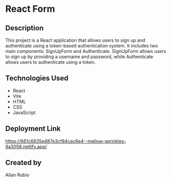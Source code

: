 # React Form 

## Description

This project is a React application that allows users to sign up and authenticate using a token-based authentication system. It includes two main components: SignUpForm and Authenticate. SignUpForm allows users to sign up by providing a username and password, while Authenticate allows users to authenticate using a token.

## Technologies Used 

- React
- Vite
- HTML
- CSS
- JavaScript

## Deployment Link 
https://661c6835e487e3cf84cac6e4--mellow-sprinkles-9a3058.netlify.app/

## Created by 
Allan Rubio 
